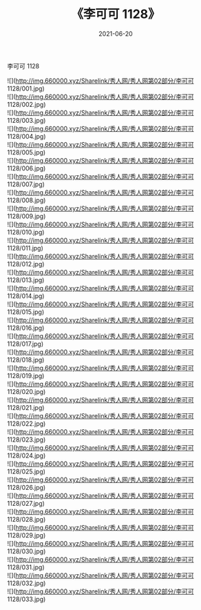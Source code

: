 ﻿---
layout: post
title:  《李可可 1128》
date:   2021-06-20
img: http://img.660000.xyz/Sharelink/秀人网/秀人网第02部分/李可可 1128/000.jpg
categories: [美女, 清纯, 唯美]
---

李可可 1128

  ![](http://img.660000.xyz/Sharelink/秀人网/秀人网第02部分/李可可 1128/001.jpg) <br> ![](http://img.660000.xyz/Sharelink/秀人网/秀人网第02部分/李可可 1128/002.jpg) <br> ![](http://img.660000.xyz/Sharelink/秀人网/秀人网第02部分/李可可 1128/003.jpg) <br> ![](http://img.660000.xyz/Sharelink/秀人网/秀人网第02部分/李可可 1128/004.jpg) <br> ![](http://img.660000.xyz/Sharelink/秀人网/秀人网第02部分/李可可 1128/005.jpg) <br> ![](http://img.660000.xyz/Sharelink/秀人网/秀人网第02部分/李可可 1128/006.jpg) <br> ![](http://img.660000.xyz/Sharelink/秀人网/秀人网第02部分/李可可 1128/007.jpg) <br> ![](http://img.660000.xyz/Sharelink/秀人网/秀人网第02部分/李可可 1128/008.jpg) <br> ![](http://img.660000.xyz/Sharelink/秀人网/秀人网第02部分/李可可 1128/009.jpg) <br> ![](http://img.660000.xyz/Sharelink/秀人网/秀人网第02部分/李可可 1128/010.jpg) <br> ![](http://img.660000.xyz/Sharelink/秀人网/秀人网第02部分/李可可 1128/011.jpg) <br> ![](http://img.660000.xyz/Sharelink/秀人网/秀人网第02部分/李可可 1128/012.jpg) <br> ![](http://img.660000.xyz/Sharelink/秀人网/秀人网第02部分/李可可 1128/013.jpg) <br> ![](http://img.660000.xyz/Sharelink/秀人网/秀人网第02部分/李可可 1128/014.jpg) <br> ![](http://img.660000.xyz/Sharelink/秀人网/秀人网第02部分/李可可 1128/015.jpg) <br> ![](http://img.660000.xyz/Sharelink/秀人网/秀人网第02部分/李可可 1128/016.jpg) <br> ![](http://img.660000.xyz/Sharelink/秀人网/秀人网第02部分/李可可 1128/017.jpg) <br> ![](http://img.660000.xyz/Sharelink/秀人网/秀人网第02部分/李可可 1128/018.jpg) <br> ![](http://img.660000.xyz/Sharelink/秀人网/秀人网第02部分/李可可 1128/019.jpg) <br> ![](http://img.660000.xyz/Sharelink/秀人网/秀人网第02部分/李可可 1128/020.jpg) <br> ![](http://img.660000.xyz/Sharelink/秀人网/秀人网第02部分/李可可 1128/021.jpg) <br> ![](http://img.660000.xyz/Sharelink/秀人网/秀人网第02部分/李可可 1128/022.jpg) <br> ![](http://img.660000.xyz/Sharelink/秀人网/秀人网第02部分/李可可 1128/023.jpg) <br> ![](http://img.660000.xyz/Sharelink/秀人网/秀人网第02部分/李可可 1128/024.jpg) <br> ![](http://img.660000.xyz/Sharelink/秀人网/秀人网第02部分/李可可 1128/025.jpg) <br> ![](http://img.660000.xyz/Sharelink/秀人网/秀人网第02部分/李可可 1128/026.jpg) <br> ![](http://img.660000.xyz/Sharelink/秀人网/秀人网第02部分/李可可 1128/027.jpg) <br> ![](http://img.660000.xyz/Sharelink/秀人网/秀人网第02部分/李可可 1128/028.jpg) <br> ![](http://img.660000.xyz/Sharelink/秀人网/秀人网第02部分/李可可 1128/029.jpg) <br> ![](http://img.660000.xyz/Sharelink/秀人网/秀人网第02部分/李可可 1128/030.jpg) <br> ![](http://img.660000.xyz/Sharelink/秀人网/秀人网第02部分/李可可 1128/031.jpg) <br> ![](http://img.660000.xyz/Sharelink/秀人网/秀人网第02部分/李可可 1128/032.jpg) <br> ![](http://img.660000.xyz/Sharelink/秀人网/秀人网第02部分/李可可 1128/033.jpg) <br>